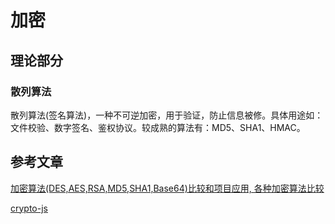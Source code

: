 # 加密

## 理论部分

### 散列算法

散列算法(签名算法)，一种不可逆加密，用于验证，防止信息被修。具体用途如：文件校验、数字签名、鉴权协议。较成熟的算法有：MD5、SHA1、HMAC。

## 参考文章

[加密算法(DES,AES,RSA,MD5,SHA1,Base64)比较和项目应用, 各种加密算法比较](https://blog.csdn.net/guyue35/article/details/81872115)

[crypto-js](https://www.npmjs.com/package/crypto-js)

